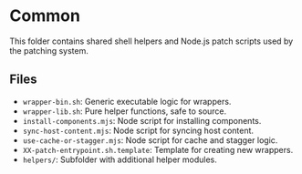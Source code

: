 # Common

This folder contains shared shell helpers and Node.js patch scripts used by the patching system.

## Files

- `wrapper-bin.sh`: Generic executable logic for wrappers.
- `wrapper-lib.sh`: Pure helper functions, safe to source.
- `install-components.mjs`: Node script for installing components.
- `sync-host-content.mjs`: Node script for syncing host content.
- `use-cache-or-stagger.mjs`: Node script for cache and stagger logic.
- `XX-patch-entrypoint.sh.template`: Template for creating new wrappers.
- `helpers/`: Subfolder with additional helper modules.

